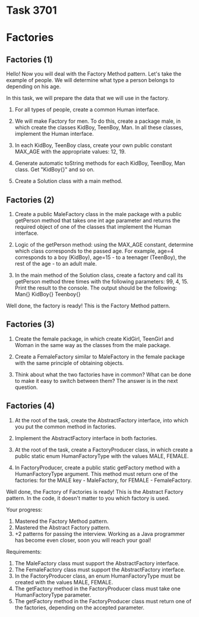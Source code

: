 # Task 3701
# Factories

## Factories (1)

Hello!
Now you will deal with the Factory Method pattern. Let's take the example of people.
We will determine what type a person belongs to depending on his age.

In this task, we will prepare the data that we will use in the factory.

1. For all types of people, create a common Human interface.

2. We will make Factory for men. To do this, create a package male, in which create the classes KidBoy, TeenBoy, Man.
In all these classes, implement the Human interface.

3. In each KidBoy, TeenBoy class, create your own public constant MAX_AGE with the appropriate values: 12, 19.

4. Generate automatic toString methods for each KidBoy, TeenBoy, Man class. Get &quot;KidBoy{}&quot; and so on.

5. Create a Solution class with a main method.

## Factories (2)

1. Create a public MaleFactory class in the male package with a public getPerson method that takes one int age parameter and
returns the required object of one of the classes that implement the Human interface.

2. Logic of the getPerson method: using the MAX_AGE constant, determine which class corresponds to the passed age.
For example, age=4 corresponds to a boy (KidBoy), age=15 - to a teenager (TeenBoy), the rest of the age - to an adult male.

3. In the main method of the Solution class, create a factory and call its getPerson method three times with the following parameters: 99, 4, 15.
Print the result to the console.
The output should be the following:
Man{}
KidBoy{}
Teenboy{}

Well done, the factory is ready! This is the Factory Method pattern.

## Factories (3)

1. Create the female package, in which create KidGirl, TeenGirl and Woman in the same way as the classes from the male package.

2. Create a FemaleFactory similar to MaleFactory in the female package with the same principle of obtaining objects.

3. Think about what the two factories have in common? What can be done to make it easy to switch between them?
The answer is in the next question.

## Factories (4)

1. At the root of the task, create the AbstractFactory interface, into which you put the common method in factories.

2. Implement the AbstractFactory interface in both factories.

3. At the root of the task, create a FactoryProducer class, in which create a public static enum HumanFactoryType
with the values MALE, FEMALE.

4. In FactoryProducer, create a public static getFactory method with a HumanFactoryType argument.
This method must return one of the factories: for the MALE key - MaleFactory, for FEMALE - FemaleFactory.

Well done, the Factory of Factories is ready! This is the Abstract Factory pattern.
In the code, it doesn't matter to you which factory is used.

Your progress:
1. Mastered the Factory Method pattern.
2. Mastered the Abstract Factory pattern.
3. +2 patterns for passing the interview.
Working as a Java programmer has become even closer, soon you will reach your goal!


Requirements:
1. The MaleFactory class must support the AbstractFactory interface.
2. The FemaleFactory class must support the AbstractFactory interface.
3. In the FactoryProducer class, an enum HumanFactoryType must be created with the values MALE, FEMALE.
4. The getFactory method in the FactoryProducer class must take one HumanFactoryType parameter.
5. The getFactory method in the FactoryProducer class must return one of the factories, depending on the accepted parameter.